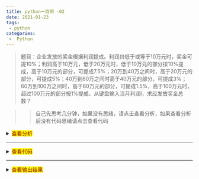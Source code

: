 ```yaml
---
title: python一百例 -02  
date: 2021-01-23  
tags:
 - python
categories:
 -  Python
---
```


> 题目：企业发放的奖金根据利润提成。利润(I)低于或等于10万元时，奖金可提10%；利润高于10万元，低于20万元时，低于10万元的部分按10%提成，高于10万元的部分，可提成7.5%；20万到40万之间时，高于20万元的部分，可提成5%；40万到60万之间时高于40万元的部分，可提成3%；60万到100万之间时，高于60万元的部分，可提成1.5%，高于100万元时，超过100万元的部分按1%提成，从键盘输入当月利润I，求应发放奖金总数？


>> 自己先思考几分钟，如果没有思绪，请点击查看分析，如果查看分析后没有代码思绪请点击查看代码


<details>
  <summary><mark><font color=darkred>查看分析</font></mark></summary>
  <pre><code>
程序分析：请利用数轴来分界，定位。
  </code></pre>
</details>

---


<details>
  <summary><mark><font color=darkred>查看代码</font></mark></summary>
  <pre><code>

```python
i = int(input('净利润:'))
arr = [1000000,600000,400000,200000,100000,0]
rat = [0.01,0.015,0.03,0.05,0.075,0.1]
r = 0
for idx in range(0,6):
    if i>arr[idx]:
        r+=(i-arr[idx])*rat[idx]
        print ((i-arr[idx])*rat[idx])
        i=arr[idx]
print (r)
```

  </code></pre>
</details>

---


<details>
  <summary><mark><font color=darkred>查看输出结果</font></mark></summary>
  <pre><code>
```python
净利润:120000
1500.0
10000.0
11500.0
```
  </code></pre>
</details>
